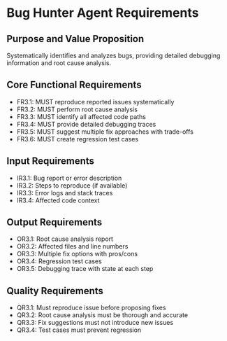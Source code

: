 # Bug Hunter Agent Requirements

## Purpose and Value Proposition
Systematically identifies and analyzes bugs, providing detailed debugging information and root cause analysis.

## Core Functional Requirements
- FR3.1: MUST reproduce reported issues systematically
- FR3.2: MUST perform root cause analysis
- FR3.3: MUST identify all affected code paths
- FR3.4: MUST provide detailed debugging traces
- FR3.5: MUST suggest multiple fix approaches with trade-offs
- FR3.6: MUST create regression test cases

## Input Requirements
- IR3.1: Bug report or error description
- IR3.2: Steps to reproduce (if available)
- IR3.3: Error logs and stack traces
- IR3.4: Affected code context

## Output Requirements
- OR3.1: Root cause analysis report
- OR3.2: Affected files and line numbers
- OR3.3: Multiple fix options with pros/cons
- OR3.4: Regression test cases
- OR3.5: Debugging trace with state at each step

## Quality Requirements
- QR3.1: Must reproduce issue before proposing fixes
- QR3.2: Root cause analysis must be thorough and accurate
- QR3.3: Fix suggestions must not introduce new issues
- QR3.4: Test cases must prevent regression